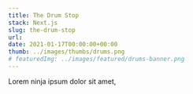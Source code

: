 ```yaml
---
title: The Drum Stop
stack: Next.js
slug: the-drum-stop
url:
date: 2021-01-17T00:00:00+00:00
thumb: ../images/thumbs/drums.png
# featuredImg: ../images/featured/drums-banner.png
---
```


Lorem ninja ipsum dolor sit amet,
